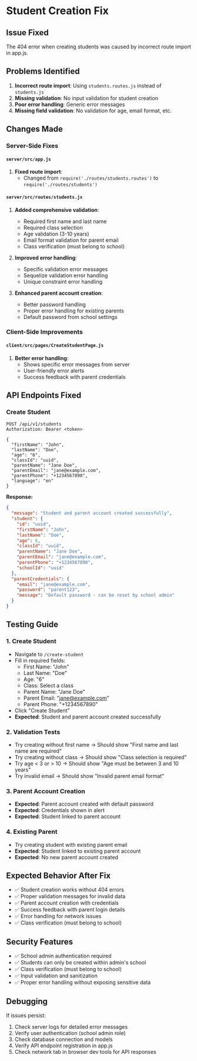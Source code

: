 # Student Creation Fix

## Issue Fixed
The 404 error when creating students was caused by incorrect route import in app.js.

## Problems Identified
1. **Incorrect route import**: Using `students.routes.js` instead of `students.js`
2. **Missing validation**: No input validation for student creation
3. **Poor error handling**: Generic error messages
4. **Missing field validation**: No validation for age, email format, etc.

## Changes Made

### Server-Side Fixes

#### `server/src/app.js`
1. **Fixed route import**:
   - Changed from `require('./routes/students.routes')` to `require('./routes/students')`

#### `server/src/routes/students.js`
1. **Added comprehensive validation**:
   - Required first name and last name
   - Required class selection
   - Age validation (3-10 years)
   - Email format validation for parent email
   - Class verification (must belong to school)

2. **Improved error handling**:
   - Specific validation error messages
   - Sequelize validation error handling
   - Unique constraint error handling

3. **Enhanced parent account creation**:
   - Better password handling
   - Proper error handling for existing parents
   - Default password from school settings

### Client-Side Improvements

#### `client/src/pages/CreateStudentPage.js`
1. **Better error handling**:
   - Shows specific error messages from server
   - User-friendly error alerts
   - Success feedback with parent credentials

## API Endpoints Fixed

### Create Student
```
POST /api/v1/students
Authorization: Bearer <token>

{
  "firstName": "John",
  "lastName": "Doe",
  "age": "6",
  "classId": "uuid",
  "parentName": "Jane Doe",
  "parentEmail": "jane@example.com",
  "parentPhone": "+1234567890",
  "language": "en"
}
```

**Response:**
```json
{
  "message": "Student and parent account created successfully",
  "student": {
    "id": "uuid",
    "firstName": "John",
    "lastName": "Doe",
    "age": 6,
    "classId": "uuid",
    "parentName": "Jane Doe",
    "parentEmail": "jane@example.com",
    "parentPhone": "+1234567890",
    "schoolId": "uuid"
  },
  "parentCredentials": {
    "email": "jane@example.com",
    "password": "parent123",
    "message": "Default password - can be reset by school admin"
  }
}
```

## Testing Guide

### 1. Create Student
- Navigate to `/create-student`
- Fill in required fields:
  - First Name: "John"
  - Last Name: "Doe"
  - Age: "6"
  - Class: Select a class
  - Parent Name: "Jane Doe"
  - Parent Email: "jane@example.com"
  - Parent Phone: "+1234567890"
- Click "Create Student"
- **Expected**: Student and parent account created successfully

### 2. Validation Tests
- Try creating without first name → Should show "First name and last name are required"
- Try creating without class → Should show "Class selection is required"
- Try age < 3 or > 10 → Should show "Age must be between 3 and 10 years"
- Try invalid email → Should show "Invalid parent email format"

### 3. Parent Account Creation
- **Expected**: Parent account created with default password
- **Expected**: Credentials shown in alert
- **Expected**: Student linked to parent account

### 4. Existing Parent
- Try creating student with existing parent email
- **Expected**: Student linked to existing parent account
- **Expected**: No new parent account created

## Expected Behavior After Fix
- ✅ Student creation works without 404 errors
- ✅ Proper validation messages for invalid data
- ✅ Parent account creation with credentials
- ✅ Success feedback with parent login details
- ✅ Error handling for network issues
- ✅ Class verification (must belong to school)

## Security Features
- ✅ School admin authentication required
- ✅ Students can only be created within admin's school
- ✅ Class verification (must belong to school)
- ✅ Input validation and sanitization
- ✅ Proper error handling without exposing sensitive data

## Debugging
If issues persist:
1. Check server logs for detailed error messages
2. Verify user authentication (school admin role)
3. Check database connection and models
4. Verify API endpoint registration in app.js
5. Check network tab in browser dev tools for API responses 